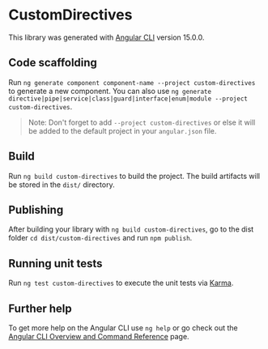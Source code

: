 # CustomDirectives

This library was generated with [Angular CLI](https://github.com/angular/angular-cli) version 15.0.0.

## Code scaffolding

Run `ng generate component component-name --project custom-directives` to generate a new component. You can also use `ng generate directive|pipe|service|class|guard|interface|enum|module --project custom-directives`.
> Note: Don't forget to add `--project custom-directives` or else it will be added to the default project in your `angular.json` file. 

## Build

Run `ng build custom-directives` to build the project. The build artifacts will be stored in the `dist/` directory.

## Publishing

After building your library with `ng build custom-directives`, go to the dist folder `cd dist/custom-directives` and run `npm publish`.

## Running unit tests

Run `ng test custom-directives` to execute the unit tests via [Karma](https://karma-runner.github.io).

## Further help

To get more help on the Angular CLI use `ng help` or go check out the [Angular CLI Overview and Command Reference](https://angular.io/cli) page.
